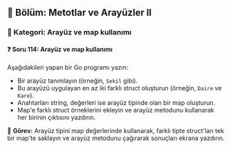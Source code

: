 ## 📘 Bölüm: Metotlar ve Arayüzler II  
### 🔹 Kategori: Arayüz ve map kullanımı  
#### ❓ Soru 114: Arayüz ve map kullanımı

Aşağıdakileri yapan bir Go programı yazın:

- Bir arayüz tanımlayın (örneğin, `Sekil` gibi).
- Bu arayüzü uygulayan en az iki farklı struct oluşturun (örneğin, `Daire` ve `Kare`).
- Anahtarları string, değerleri ise arayüz tipinde olan bir map oluşturun.
- Map'e farklı struct örneklerini ekleyin ve arayüz metodunu kullanarak her birinin çıktısını yazdırın.

🔧 **Görev:** Arayüz tipini map değerlerinde kullanarak, farklı tipte struct'ları tek bir map'te saklayın ve arayüz metodunu çağırarak sonuçları ekrana yazdırın.
